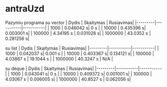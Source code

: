 # antraUzd
Pazymiu programa
su vector
| Dydis   | Skaitymas | Rusiavimas|
|---------|-----------|-----------|
| 1000    | 0.046042 s| 0 s       |
| 10000   | 0.435396 s| 0.003001 s|
| 100000  | 4.34195 s | 0.031028 s|
| 1000000 | 43.0352 s | 0.281256 s| 

su list
| Dydis   | Skaitymas | Rusiavimas|
|---------|-----------|-----------|
| 1000    | 0.042037 s| 0.001 s   |
| 10000   | 0.403367 s| 0.134121 s|
| 100000  | 4.03867 s | 19.1044 s |
| 1000000 | 40.3247 s | N/A       | 

su deque
| Dydis   | Skaitymas | Rusiavimas|
|---------|-----------|-----------|
| 1000    | 0.043041 s| 0 s       |
| 10000   | 0.409372 s| 0.001001 s|
| 100000  | 4.03067 s | 0.006005 s|
| 1000000 | 40.8527 s | 0.062056 s|

